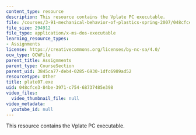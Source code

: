 ```yaml
---
content_type: resource
description: This resource contains the Vplate PC executable.
file: /courses/3-91-mechanical-behavior-of-plastics-spring-2007/048cfce384be3971c75468737485e398_plate07.exe
file_size: 294912
file_type: application/x-ms-dos-executable
learning_resource_types:
- Assignments
license: https://creativecommons.org/licenses/by-nc-sa/4.0/
ocw_type: OCWFile
parent_title: Assignments
parent_type: CourseSection
parent_uid: 3845ca77-deb4-0285-6930-1dfc6989ad52
resourcetype: Other
title: plate07.exe
uid: 048cfce3-84be-3971-c754-68737485e398
video_files:
  video_thumbnail_file: null
video_metadata:
  youtube_id: null
---
```

This resource contains the Vplate PC executable.